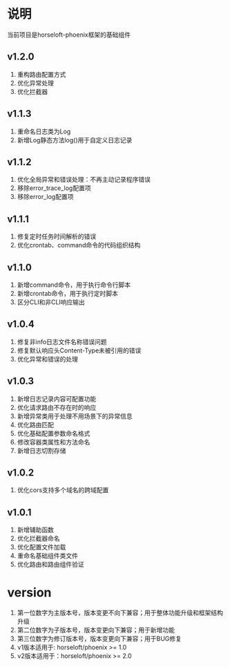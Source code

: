 # 说明
当前项目是horseloft-phoenix框架的基础组件

## v1.2.0
1. 重构路由配置方式
2. 优化异常处理
3. 优化拦截器

## v1.1.3
1. 重命名日志类为Log
2. 新增Log静态方法log()用于自定义日志记录

## v1.1.2
1. 优化全局异常和错误处理：不再主动记录程序错误
2. 移除error_trace_log配置项
3. 移除error_log配置项

## v1.1.1
1. 修复定时任务时间解析的错误
2. 优化crontab、command命令的代码组织结构

## v1.1.0
1. 新增command命令，用于执行命令行脚本
2. 新增crontab命令，用于执行定时脚本
3. 区分CLI和非CLI响应输出

## v1.0.4
1. 修复非info日志文件名称错误问题
2. 修复默认响应头Content-Type未被引用的错误
3. 优化异常和错误的处理

## v1.0.3
1. 新增日志记录内容可配置功能
2. 优化请求路由不存在时的响应
3. 新增异常类用于处理不用场景下的异常信息
4. 优化路由匹配
5. 优化基础配置参数命名格式
6. 修改容器类属性和方法命名
7. 新增日志切割存储

## v1.0.2
1. 优化cors支持多个域名的跨域配置

## v1.0.1
1. 新增辅助函数
2. 优化拦截器命名
3. 优化配置文件加载
4. 重命名基础组件类文件
5. 优化路由和路由组件验证

# version
1. 第一位数字为主版本号，版本变更不向下兼容；用于整体功能升级和框架结构升级
2. 第二位数字为子版本号，版本变更向下兼容；用于新增功能
3. 第三位数字为修订版本号，版本变更向下兼容；用于BUG修复
4. v1版本适用于: horseloft/phoenix >= 1.0
5. v2版本适用于：horseloft/phoenix >= 2.0

